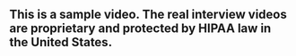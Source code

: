 ## This is a sample video. The real interview videos are proprietary and protected by HIPAA law in the United States.

